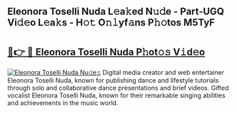## Eleonora Toselli Nuda L𝚎a𝚔ed N𝚞𝚍e - Part-UGQ Vi𝚍𝚎o L𝚎a𝚔s - H𝚘𝚝 O𝚗𝚕yf𝚊ns P𝚑𝚘tos M5TyF

# <h2><a href="http://kf6kev.oniu.top/?m=Eleonora+Toselli+Nuda">🔗👉 🔴 Eleonora Toselli Nuda P𝚑ot𝚘𝚜 V𝚒d𝚎o</a></h2>

[![Eleonora Toselli Nuda Nu𝚍e𝚜](https://i.imgur.com/0qMVB7G.gif)](http://kf6kev.oniu.top/?m=Eleonora+Toselli+Nuda)
Digital media creator and web entertainer Eleonora Toselli Nuda, known for publishing dance and lifestyle tutorials through solo and collaborative dance presentations and brief videos. Gifted vocalist Eleonora Toselli Nuda, known for their remarkable singing abilities and achievements in the music world.  
